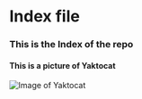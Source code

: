 # Index file
### This is the Index of the repo
#### This is a picture of  Yaktocat
![Image of Yaktocat](https://octodex.github.com/images/yaktocat.png)
